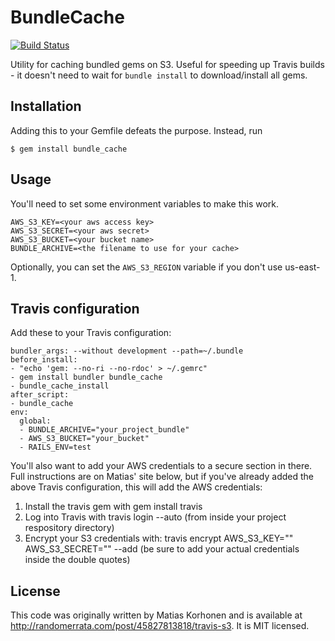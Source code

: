 # BundleCache

[![Build Status](https://travis-ci.org/data-axle/bundle_cache.png?branch=master)](https://travis-ci.org/data-axle/bundle_cache)

Utility for caching bundled gems on S3. Useful for speeding up Travis builds -
it doesn't need to wait for `bundle install` to download/install all gems.

## Installation

Adding this to your Gemfile defeats the purpose. Instead, run

    $ gem install bundle_cache

## Usage

You'll need to set some environment variables to make this work.

```
AWS_S3_KEY=<your aws access key>
AWS_S3_SECRET=<your aws secret>
AWS_S3_BUCKET=<your bucket name>
BUNDLE_ARCHIVE=<the filename to use for your cache>
```

Optionally, you can set the `AWS_S3_REGION` variable if you don't use us-east-1.

## Travis configuration

Add these to your Travis configuration:
```
bundler_args: --without development --path=~/.bundle
before_install:
- "echo 'gem: --no-ri --no-rdoc' > ~/.gemrc"
- gem install bundler bundle_cache
- bundle_cache_install
after_script:
- bundle_cache
env:
  global:
  - BUNDLE_ARCHIVE="your_project_bundle"
  - AWS_S3_BUCKET="your_bucket"
  - RAILS_ENV=test
```

You'll also want to add your AWS credentials to a secure section in there. Full instructions
are on Matias' site below, but if you've already added the above Travis configuration, this will
add the AWS credentials:

1. Install the travis gem with gem install travis
2. Log into Travis with travis login --auto (from inside your project respository directory)
3. Encrypt your S3 credentials with: travis encrypt AWS_S3_KEY="" AWS_S3_SECRET="" --add (be sure to add your actual credentials inside the double quotes)

## License

This code was originally written by Matias Korhonen and is available at
http://randomerrata.com/post/45827813818/travis-s3. It is MIT licensed.
